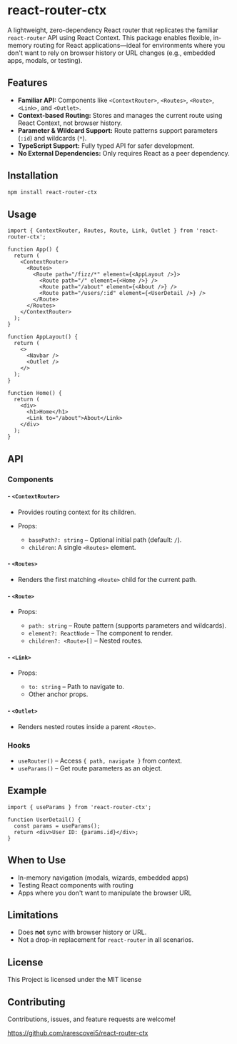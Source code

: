 # react-router-ctx

A lightweight, zero-dependency React router that replicates the familiar `react-router` API using React Context. This package enables flexible, in-memory routing for React applications—ideal for environments where you don't want to rely on browser history or URL changes (e.g., embedded apps, modals, or testing).

## Features

- **Familiar API:** Components like `<ContextRouter>`, `<Routes>`, `<Route>`, `<Link>`, and `<Outlet>`.
- **Context-based Routing:** Stores and manages the current route using React Context, not browser history.
- **Parameter & Wildcard Support:** Route patterns support parameters (`:id`) and wildcards (`*`).
- **TypeScript Support:** Fully typed API for safer development.
- **No External Dependencies:** Only requires React as a peer dependency.

## Installation

```sh
npm install react-router-ctx
```

## Usage

```tsx
import { ContextRouter, Routes, Route, Link, Outlet } from 'react-router-ctx';

function App() {
  return (
    <ContextRouter>
      <Routes>
        <Route path="/fizz/*" element={<AppLayout />}>
          <Route path="/" element={<Home />} />
          <Route path="/about" element={<About />} />
          <Route path="/users/:id" element={<UserDetail />} />
        </Route>
      </Routes>
    </ContextRouter>
  );
}

function AppLayout() {
  return (
    <>
      <Navbar />
      <Outlet />
    </>
  );
}

function Home() {
  return (
    <div>
      <h1>Home</h1>
      <Link to="/about">About</Link>
    </div>
  );
}
```

## API

### Components

#### - `<ContextRouter>`

- Provides routing context for its children.
- Props:

  - `basePath?: string` – Optional initial path (default: `/`).
  - `children`: A single `<Routes>` element.

#### - `<Routes>`

- Renders the first matching `<Route>` child for the current path.

#### - `<Route>`

- Props:

  - `path: string` – Route pattern (supports parameters and wildcards).
  - `element?: ReactNode` – The component to render.
  - `children?: <Route>[]` – Nested routes.

#### - `<Link>`

- Props:

  - `to: string` – Path to navigate to.
  - Other anchor props.

#### - `<Outlet>`

- Renders nested routes inside a parent `<Route>`.

### Hooks

- `useRouter()` – Access `{ path, navigate }` from context.
- `useParams()` – Get route parameters as an object.

## Example

```tsx
import { useParams } from 'react-router-ctx';

function UserDetail() {
  const params = useParams();
  return <div>User ID: {params.id}</div>;
}
```

## When to Use

- In-memory navigation (modals, wizards, embedded apps)
- Testing React components with routing
- Apps where you don't want to manipulate the browser URL

## Limitations

- Does **not** sync with browser history or URL.
- Not a drop-in replacement for `react-router` in all scenarios.

## License

This Project is licensed under the MIT license

## Contributing

Contributions, issues, and feature requests are welcome!

https://github.com/rarescovei5/react-router-ctx

